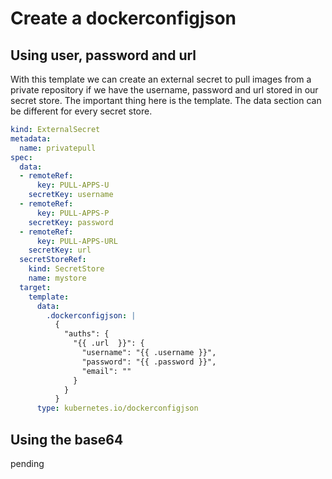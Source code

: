 # Create a dockerconfigjson

## Using user, password and url

With this template we can create an external secret to pull images from a private repository if we have the username, password and url stored in our secret store.
The important thing here is the template. The data section can be different for every secret store.

```yaml
kind: ExternalSecret
metadata:
  name: privatepull
spec:
  data:
  - remoteRef:
      key: PULL-APPS-U
    secretKey: username
  - remoteRef:
      key: PULL-APPS-P
    secretKey: password
  - remoteRef:
      key: PULL-APPS-URL
    secretKey: url
  secretStoreRef:
    kind: SecretStore
    name: mystore
  target:
    template:
      data:
        .dockerconfigjson: |
          {
            "auths": {
              "{{ .url  }}": {
                "username": "{{ .username }}",
                "password": "{{ .password }}",
                "email": ""
              }
            }
          }
      type: kubernetes.io/dockerconfigjson
```

## Using the base64

pending
